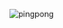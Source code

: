 ![pingpong](https://user-images.githubusercontent.com/26403388/151846411-65b917a1-8539-4bde-b832-3ed9cea06819.gif)
